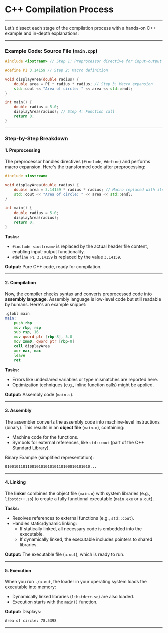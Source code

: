 # C++ Compilation Process
---
Let’s dissect each stage of the compilation process with a hands-on C++ example and in-depth explanations:

---

### **Example Code: Source File (`main.cpp`)**
```cpp
#include <iostream> // Step 1: Preprocessor directive for input-output operations

#define PI 3.14159 // Step 2: Macro definition

void displayArea(double radius) {
    double area = PI * radius * radius; // Step 3: Macro expansion
    std::cout << "Area of circle: " << area << std::endl;
}

int main() {
    double radius = 5.0;
    displayArea(radius); // Step 4: Function call
    return 0;
}
```

---

### **Step-by-Step Breakdown**

#### **1. Preprocessing**
The preprocessor handles directives (`#include`, `#define`) and performs macro expansion. Here's the transformed code after preprocessing:

```cpp
#include <iostream> 

void displayArea(double radius) {
    double area = 3.14159 * radius * radius; // Macro replaced with its value
    std::cout << "Area of circle: " << area << std::endl;
}

int main() {
    double radius = 5.0;
    displayArea(radius); 
    return 0;
}
```

**Tasks:**
- `#include <iostream>` is replaced by the actual header file content, enabling input-output functionality.
- `#define PI 3.14159` is replaced by the value `3.14159`.

**Output:** Pure C++ code, ready for compilation.

---

#### **2. Compilation**
Now, the compiler checks syntax and converts preprocessed code into **assembly language**. Assembly language is low-level code but still readable by humans. Here's an example snippet:

```asm
.globl main
main:
    push rbp
    mov rbp, rsp
    sub rsp, 16
    mov qword ptr [rbp-8], 5.0
    mov xmm0, qword ptr [rbp-8]
    call displayArea
    xor eax, eax
    leave
    ret
```

**Tasks:**
- Errors like undeclared variables or type mismatches are reported here.
- Optimization techniques (e.g., inline function calls) might be applied.

**Output:** Assembly code (`main.s`).

---

#### **3. Assembly**
The assembler converts the assembly code into machine-level instructions (binary). This results in an **object file** (`main.o`), containing:
- Machine code for the functions.
- Symbols for external references, like `std::cout` (part of the C++ Standard Library).

Binary Example (simplified representation):
```
01001011011001010101010110100010101010...
```

---

#### **4. Linking**
The **linker** combines the object file (`main.o`) with system libraries (e.g., `libstdc++.so`) to create a fully functional executable (`main.exe` or `a.out`).

**Tasks:**
- Resolves references to external functions (e.g., `std::cout`).
- Handles static/dynamic linking:
  - If statically linked, all necessary code is embedded into the executable.
  - If dynamically linked, the executable includes pointers to shared libraries.

**Output:** The executable file (`a.out`), which is ready to run.

---

#### **5. Execution**
When you run `./a.out`, the loader in your operating system loads the executable into memory:
- Dynamically linked libraries (`libstdc++.so`) are also loaded.
- Execution starts with the `main()` function.

**Output:** Displays:
```
Area of circle: 78.5398
```

---

